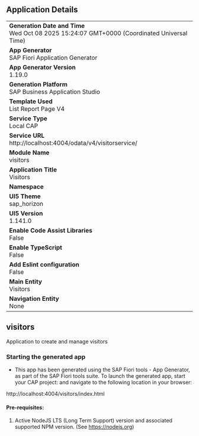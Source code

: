## Application Details
|               |
| ------------- |
|**Generation Date and Time**<br>Wed Oct 08 2025 15:24:07 GMT+0000 (Coordinated Universal Time)|
|**App Generator**<br>SAP Fiori Application Generator|
|**App Generator Version**<br>1.19.0|
|**Generation Platform**<br>SAP Business Application Studio|
|**Template Used**<br>List Report Page V4|
|**Service Type**<br>Local CAP|
|**Service URL**<br>http://localhost:4004/odata/v4/visitorservice/|
|**Module Name**<br>visitors|
|**Application Title**<br>Visitors|
|**Namespace**<br>|
|**UI5 Theme**<br>sap_horizon|
|**UI5 Version**<br>1.141.0|
|**Enable Code Assist Libraries**<br>False|
|**Enable TypeScript**<br>False|
|**Add Eslint configuration**<br>False|
|**Main Entity**<br>Visitors|
|**Navigation Entity**<br>None|

## visitors

Application to create and manage visitors

### Starting the generated app

-   This app has been generated using the SAP Fiori tools - App Generator, as part of the SAP Fiori tools suite.  To launch the generated app, start your CAP project:  and navigate to the following location in your browser:

http://localhost:4004/visitors/index.html

#### Pre-requisites:

1. Active NodeJS LTS (Long Term Support) version and associated supported NPM version.  (See https://nodejs.org)


